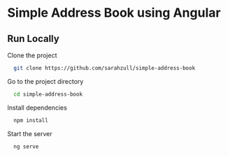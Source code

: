 # Simple Address Book using Angular

## Run Locally

Clone the project

```bash
  git clone https://github.com/sarahzull/simple-address-book
```

Go to the project directory

```bash
  cd simple-address-book
```

Install dependencies

```bash
  npm install
```

Start the server

```bash
  ng serve
```
